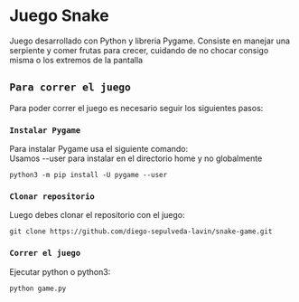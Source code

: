 # Juego Snake

Juego desarrollado con Python y libreria Pygame.
Consiste en manejar una serpiente y comer frutas para crecer, cuidando de no chocar consigo misma o los extremos de la pantalla

## `Para correr el juego`

Para poder correr el juego es necesario seguir los siguientes pasos:

### `Instalar Pygame`

Para instalar Pygame usa el siguiente comando:<br>Usamos --user para instalar en el directorio home y no globalmente

    python3 -m pip install -U pygame --user

### `Clonar repositorio`

Luego debes clonar el repositorio con el juego:

    git clone https://github.com/diego-sepulveda-lavin/snake-game.git

### `Correr el juego`

Ejecutar python o python3:

    python game.py
